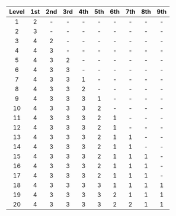 | Level | 1st | 2nd | 3rd | 4th | 5th | 6th | 7th | 8th | 9th |
|:-----:|:---:|:---:|:---:|:---:|:---:|:---:|:---:|:---:|:---:|
|   1   |  2  |  -  |  -  |  -  |  -  |  -  |  -  |  -  |  -  |
|   2   |  3  |  -  |  -  |  -  |  -  |  -  |  -  |  -  |  -  |
|   3   |  4  |  2  |  -  |  -  |  -  |  -  |  -  |  -  |  -  |
|   4   |  4  |  3  |  -  |  -  |  -  |  -  |  -  |  -  |  -  |
|   5   |  4  |  3  |  2  |  -  |  -  |  -  |  -  |  -  |  -  |
|   6   |  4  |  3  |  3  |  -  |  -  |  -  |  -  |  -  |  -  |
|   7   |  4  |  3  |  3  |  1  |  -  |  -  |  -  |  -  |  -  |
|   8   |  4  |  3  |  3  |  2  |  -  |  -  |  -  |  -  |  -  |
|   9   |  4  |  3  |  3  |  3  |  1  |  -  |  -  |  -  |  -  |
|   10  |  4  |  3  |  3  |  3  |  2  |  -  |  -  |  -  |  -  |
|   11  |  4  |  3  |  3  |  3  |  2  |  1  |  -  |  -  |  -  |
|   12  |  4  |  3  |  3  |  3  |  2  |  1  |  -  |  -  |  -  |
|   13  |  4  |  3  |  3  |  3  |  2  |  1  |  1  |  -  |  -  |
|   14  |  4  |  3  |  3  |  3  |  2  |  1  |  1  |  -  |  -  |
|   15  |  4  |  3  |  3  |  3  |  2  |  1  |  1  |  1  |  -  |
|   16  |  4  |  3  |  3  |  3  |  2  |  1  |  1  |  1  |  -  |
|   17  |  4  |  3  |  3  |  3  |  2  |  1  |  1  |  1  |  -  |
|   18  |  4  |  3  |  3  |  3  |  3  |  1  |  1  |  1  |  1  |
|   19  |  4  |  3  |  3  |  3  |  3  |  2  |  1  |  1  |  1  |
|   20  |  4  |  3  |  3  |  3  |  3  |  2  |  2  |  1  |  1  |
